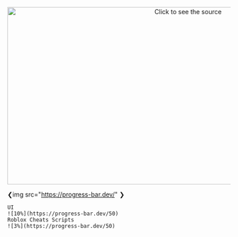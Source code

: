 <div align="center">
	<br>
	<a href="https://discord.com/">
		<img src="https://github.com/Noxmods/style/blob/main/Linoriallib.svg" width="800" height="400" alt="Click to see the source">
	</a>
	<br>
</div>

❮img src="https://progress-bar.dev/<thepercentage>" ❯

	UI
	![10%](https://progress-bar.dev/50)
	Roblox Cheats Scripts 
	![3%](https://progress-bar.dev/50)
